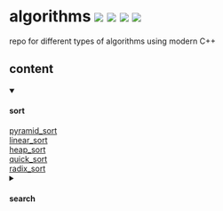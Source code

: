 # algorithms <img src="https://img.shields.io/github/issues/Mouradouchane/algorithms"> <img src="https://img.shields.io/github/forks/Mouradouchane/algorithms"> <img src="https://img.shields.io/github/stars/Mouradouchane/algorithms"> <img src="https://img.shields.io/github/license/Mouradouchane/algorithms">

repo for different types of algorithms using modern C++

## content

<details open>
<summary> 
<h4> sort </h4>
</summary>
<a href="./" target="_blank"> pyramid_sort </a> <br>
<a href="./" target="_blank"> linear_sort </a> <br>
<a href="./" target="_blank"> heap_sort </a> <br>
<a href="./" target="_blank"> quick_sort </a> <br>
<a href="./" target="_blank"> radix_sort </a> <br>
</details>
<details close>
<summary> 
<h4> search </h4>
</summary>
<a href="./" target="_blank"> linear_search </a> <br>
<a href="./" target="_blank"> binary_search </a> <br>
</details>
